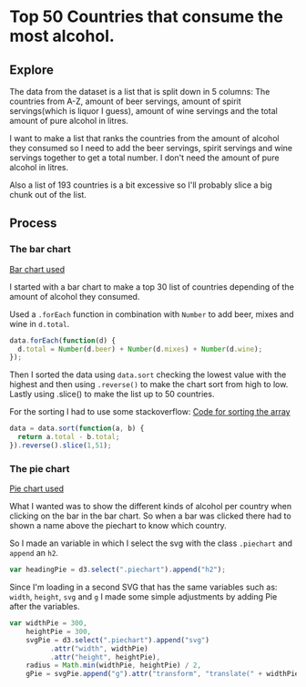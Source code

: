 # Top 50 Countries that consume the most alcohol.

## Explore

The data from the dataset is a list that is split down in 5 columns: The countries from A-Z, amount of beer servings, amount of spirit servings(which is liquor I guess), amount of wine servings and the total amount of pure alcohol in litres.

I want to make a list that ranks the countries from the amount of alcohol they consumed so I need to add the beer servings, spirit servings and wine servings together to get a total number. I don't need the amount of pure alcohol in litres.

Also a list of 193 countries is a bit excessive so I'll probably slice a big chunk out of the list.

## Process


### The bar chart

[Bar chart used ](https://bl.ocks.org/d3noob/bdf28027e0ce70bd132edc64f1dd7ea4)


I started with a bar chart to make a top 30 list of countries depending of the amount of alcohol they consumed.

Used a `.forEach` function in combination with `Number` to add beer, mixes and wine in `d.total`.

```js
data.forEach(function(d) {
  d.total = Number(d.beer) + Number(d.mixes) + Number(d.wine);
});


```
Then I sorted the data using `data.sort` checking the lowest value with the highest and then using `.reverse()` to make the chart sort from high to low. Lastly using .slice() to make the list up to 50 countries.

For the sorting I had to use some stackoverflow: [Code for sorting the array](https://stackoverflow.com/questions/979256/sorting-an-array-of-javascript-objects
)

```js
data = data.sort(function(a, b) {
  return a.total - b.total;
}).reverse().slice(1,51);
```

### The pie chart

[Pie chart used](https://bl.ocks.org/santi698/f3685ca8a1a7f5be1967f39f367437c0)

What I wanted was to show the different kinds of alcohol per country when clicking on the bar in the bar chart. So when a bar was clicked there had to shown a name above the piechart to know which country.

So I made an variable in which I select the svg with the class `.piechart` and `append` an `h2`.

```js
var headingPie = d3.select(".piechart").append("h2");

```
Since I'm loading in a second SVG that has the same variables such as: `width`, `height`, `svg` and `g` I made some simple adjustments by adding Pie after the variables.

```js
var widthPie = 300,
    heightPie = 300,
    svgPie = d3.select(".piechart").append("svg")
          .attr("width", widthPie)
          .attr("height", heightPie),
    radius = Math.min(widthPie, heightPie) / 2,
    gPie = svgPie.append("g").attr("transform", "translate(" + widthPie / 2 + "," + heightPie / 2 + ")");
```
